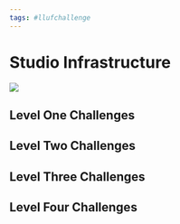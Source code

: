 ```yaml
---
tags: #llufchallenge
---
```



# Studio Infrastructure

![](https://i.imgur.com/XHz3NBf.png)

## Level One Challenges 

## Level Two Challenges 

## Level Three Challenges 

## Level Four Challenges 